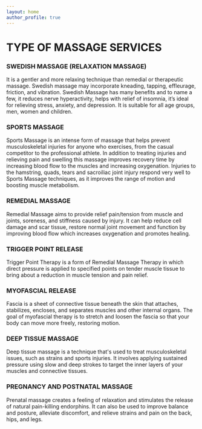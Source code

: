 ```yaml
---
layout: home
author_profile: true
---
```

# TYPE OF MASSAGE SERVICES
### SWEDISH MASSAGE (RELAXATION MASSAGE)
It is a gentler and more relaxing technique than remedial or therapeutic massage. Swedish massage may incorporate kneading, tapping, effleurage, friction, and vibration. 
Swedish Massage has many benefits and to name a few, it reduces nerve hyperactivity, helps with relief of insomnia, it’s ideal for relieving stress, anxiety, and depression. It is suitable for all age groups, men, women and children.

### SPORTS MASSAGE
Sports Massage is an intense form of massage that helps prevent musculoskeletal injuries for anyone who exercises, from the casual competitor to the professional athlete. In addition to treating injuries and relieving pain and swelling this massage improves recovery time by increasing blood flow to the muscles and increasing oxygenation.  Injuries to the hamstring, quads, tears and sacroiliac joint injury respond very well to Sports Massage techniques, as it improves the range of motion and boosting muscle metabolism. 

### REMEDIAL MASSAGE
Remedial Massage aims to provide relief pain/tension from muscle and joints, soreness, and stiffness caused by injury. It can help reduce cell damage and scar tissue, restore normal joint movement and function by improving blood flow which increases oxygenation and promotes healing.

### TRIGGER POINT RELEASE
Trigger Point Therapy is a form of Remedial Massage Therapy in which direct pressure is applied to specified points on tender muscle tissue to bring about a reduction in muscle tension and pain relief.

### MYOFASCIAL RELEASE
Fascia is a sheet of connective tissue beneath the skin that attaches, stabilizes, encloses, and separates muscles and other internal organs. The goal of myofascial therapy is to stretch and loosen the fascia so that your body can move more freely, restoring motion. 

### DEEP TISSUE MASSAGE
Deep tissue massage is a technique that's used to treat musculoskeletal issues, such as strains and sports injuries. It involves applying sustained pressure using slow and deep strokes to target the inner layers of your muscles and connective tissues.

### PREGNANCY AND POSTNATAL MASSAGE
Prenatal massage creates a feeling of relaxation and stimulates the release of natural pain-killing endorphins. It can also be used to improve balance and posture, alleviate discomfort, and relieve strains and pain on the back, hips, and legs.
